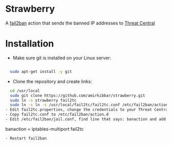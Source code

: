 # Strawberry
A [fail2ban](http://www.fail2ban.org/wiki/index.php/Main_Page) action that sends the banned IP addresses to [Threat Central](https://threatcentral.io/tc)

# Installation

- Make sure git is installed on your Linux server:
```bash

  sudo apt-get install -y git
```
- Clone the repository and create links:
```bash
  cd /usr/local
  sudo git clone https://github.com/amirkibbar/strawberry.git
  sudo ln -s strawberry fail2tc
  sudo ln -s ln -s /usr/local/fail2tc/fail2tc.conf /etc/fail2ban/action.d
- Edit fail2tc.properties, change the credentials to your Threat Central credentials
- Copy fail2tc.conf to /etc/fail2ban/action.d
- Edit /etc/fail2ban/jail.conf, find line that says: banaction and add fail2tc beneath the default action, this is what it should look like:
```

  banaction = iptables-multiport
              fail2tc
```
- Restart fail2ban

